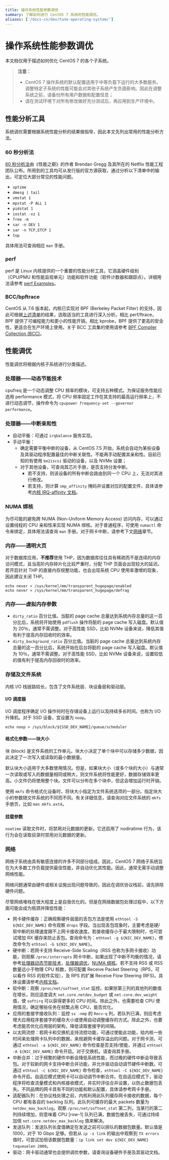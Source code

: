```yaml
---
title: 操作系统性能参数调优
summary: 了解如何进行 CentOS 7 系统的性能调优。
aliases: ['/docs-cn/dev/tune-operating-system/']
---
```


# 操作系统性能参数调优

本文档仅用于描述如何优化 CentOS 7 的各个子系统。

> **注意：**
>
> + CentOS 7 操作系统的默认配置适用于中等负载下运行的大多数服务。调整特定子系统的性能可能会对其他子系统产生负面影响。因此在调整系统之前，请备份所有用户数据和配置信息；
> + 请在测试环境下对所有修改做好充分测试后，再应用到生产环境中。

## 性能分析工具

系统调优需要根据系统性能分析的结果做指导，因此本文先列出常用的性能分析方法。

### 60 秒分析法

[60 秒分析法](http://www.brendangregg.com/Articles/Netflix_Linux_Perf_Analysis_60s.pdf)由《性能之巅》的作者 Brendan Gregg 及其所在的 Netflix 性能工程团队公布。所用到的工具均可从发行版的官方源获取，通过分析以下清单中的输出，可定位大部分常见的性能问题。

+ `uptime`
+ `dmesg | tail`
+ `vmstat 1`
+ `mpstat -P ALL 1`
+ `pidstat 1`
+ `iostat -xz 1`
+ `free -m`
+ `sar -n DEV 1`
+ `sar -n TCP,ETCP 1`
+ `top`

具体用法可查询相应 `man` 手册。

### perf

perf 是 Linux 内核提供的一个重要的性能分析工具，它涵盖硬件级别（CPU/PMU 和性能监视单元）功能和软件功能（软件计数器和跟踪点）。详细用法请参考 [perf Examples](http://www.brendangregg.com/perf.html#Background)。

### BCC/bpftrace

CentOS 从 7.6 版本起，内核已实现对 BPF (Berkeley Packet Filter) 的支持，因此可根据[上述清单](#60-秒分析法)的结果，选取适当的工具进行深入分析。相比 perf/ftrace，BPF 提供了可编程能力和更小的性能开销。相比 kprobe，BPF 提供了更高的安全性，更适合在生产环境上使用。关于 BCC 工具集的使用请参考 [BPF Compiler Collection (BCC)](https://github.com/iovisor/bcc/blob/master/README.md)。

## 性能调优

性能调优将根据内核子系统进行分类描述。

### 处理器——动态节能技术

cpufreq 是一个动态调整 CPU 频率的模块，可支持五种模式。为保证服务性能应选用 performance 模式，将 CPU 频率固定工作在其支持的最高运行频率上，不进行动态调节，操作命令为 `cpupower frequency-set --governor performance`。

### 处理器——中断亲和性

- 自动平衡：可通过 `irqbalance` 服务实现。
- 手动平衡：
    - 确定需要平衡中断的设备，从 CentOS 7.5 开始，系统会自动为某些设备及其驱动程序配置最佳的中断关联性。不能再手动配置其亲和性。目前已知的有使用 `be2iscsi` 驱动的设备，以及 NVMe 设置；
    - 对于其他设备，可查询其芯片手册，是否支持分发中断。
        - 若不支持，则该设备的所有中断会路由到同一个 CPU 上，无法对其进行修改。
        - 若支持，则计算 `smp_affinity` 掩码并设置对应的配置文件，具体请参考[内核 IRQ-affinity 文档](https://www.kernel.org/doc/Documentation/IRQ-affinity.txt)。

### NUMA 绑核

为尽可能的避免跨 NUMA (Non-Uniform Memory Access) 访问内存，可以通过设置线程的 CPU 亲和性来实现 NUMA 绑核。对于普通程序，可使用 `numactl` 命令来绑定，具体用法请查询 `man` 手册。对于网卡中断，请参考下文[网络](#网络)章节。

### 内存——透明大页

对于数据库应用，**不推荐**使用 THP，因为数据库往往具有稀疏而不是连续的内存访问模式，且当高阶内存碎片化比较严重时，分配 THP 页面会出现较大的延迟。若开启针对 THP 的直接内存规整功能，也会出现系统 CPU 使用率激增的现象，因此建议关闭 THP。

```shell
echo never > /sys/kernel/mm/transparent_hugepage/enabled
echo never > /sys/kernel/mm/transparent_hugepage/defrag
```

### 内存——虚拟内存参数

- `dirty_ratio` 百分比值。当脏的 page cache 总量达到系统内存总量的这一百分比后，系统将开始使用 `pdflush` 操作将脏的 page cache 写入磁盘。默认值为 20％，通常不需调整。对于高性能 SSD，比如 NVMe 设备来说，降低其值有利于提高内存回收时的效率。
- `dirty_background_ratio` 百分比值。当脏的 page cache 总量达到系统内存总量的这一百分比后，系统开始在后台将脏的 page cache 写入磁盘。默认值为 10％，通常不需调整。对于高性能 SSD，比如 NVMe 设备来说，设置较低的值有利于提高内存回收时的效率。

### 存储及文件系统

内核 I/O 栈链路较长，包含了文件系统层、块设备层和驱动层。

#### I/O 调度器

I/O 调度程序确定 I/O 操作何时在存储设备上运行以及持续多长时间。也称为 I/O 升降机。对于 SSD 设备，宜设置为 `noop`。

```shell
echo noop > /sys/block/${SSD_DEV_NAME}/queue/scheduler
```

#### 格式化参数——块大小

块 (block) 是文件系统的工作单元。块大小决定了单个块中可以存储多少数据，因此决定了一次写入或读取的最小数据量。

默认块大小适用于大多数使用情况。但是，如果块大小（或多个块的大小）与通常一次读取或写入的数据量相同或稍大，则文件系统将性能更好，数据存储效率更高。小文件仍将使用整个块。文件可以分布在多个块中，但这会增加运行时开销。

使用 `mkfs` 命令格式化设备时，将块大小指定为文件系统选项的一部分。指定块大小的参数随文件系统的不同而不同。有关详细信息，请查询对应文件系统的 `mkfs` 手册页，比如 `man mkfs.ext4`。

#### 挂载参数

`noatime` 读取文件时，将禁用对元数据的更新。它还启用了 nodiratime 行为，该行为会在读取目录时禁用对元数据的更新。

### 网络

网络子系统由具有敏感连接的许多不同部分组成。因此，CentOS 7 网络子系统旨在为大多数工作负载提供最佳性能，并自动优化其性能。因此，通常无需手动调整网络性能。

网络问题通常由硬件或相关设施出现问题导致的，因此在调优协议栈前，请先排除硬件问题。

尽管网络堆栈在很大程度上是自我优化的。但是在网络数据包处理过程中，以下方面可能会成为瓶颈并降低性能：

- 网卡硬件缓存：正确观察硬件层面的丢包方法是使用 `ethtool -S ${NIC_DEV_NAME}` 命令观察 `drops` 字段。当出现丢包现象时，主要考虑是硬/软中断的处理速度跟不上网卡接收速度。若接收缓存小于最大限制时，也可尝试增加 RX 缓存来防止丢包。查询命令为：`ethtool -g ${NIC_DEV_NAME}`，修改命令为 `ethtool -G ${NIC_DEV_NAME}`。
- 硬中断：若网卡支持 Receive-Side Scaling（RSS 也称为多网卡接收）功能，则观察 `/proc/interrupts` 网卡中断，如果出现了中断不均衡的情况，请参考[处理器动态节能技术](#处理器动态节能技术)，[处理器调优](#处理器中断亲和性)，[NUMA 绑核](#numa-绑核)。若不支持 RSS 或 RSS 数量远小于物理 CPU 核数，则可配置 Receive Packet Steering（RPS，可以看作 RSS 的软件实现），及 RPS 的扩展 Receive Flow Steering (RFS)。具体设置请参考[内核文档](https://www.kernel.org/doc/Documentation/networking/scaling.txt)。
- 软中断：观察 `/proc/net/softnet_stat` 监控。如果除第三列的其他列的数值在增长，则应适度调大 `net.core.netdev_budget` 或 `net.core.dev_weight` 值，使 `softirq` 可以获得更多的 CPU 时间。除此之外，也需要检查 CPU 使用情况，确定哪些任务在频繁占用 CPU，能否优化。
- 应用的套接字接收队列：监控 `ss -nmp` 的 `Recv-q` 列，若队列已满，则应考虑增大应用程序套接字的缓存大小或使用自动调整缓存的方式。除此之外，也要考虑能否优化应用层的架构，降低读取套接字的间隔。
- 以太网流控：若网卡和交换机支持流控功能，可通过使能此功能，给内核一些时间来处理网卡队列中的数据，来规避网卡缓存溢出的问题。对于网卡测，可通过 `ethtool -a ${NIC_DEV_NAME}` 命令检查是否支持/使能，并通过 `ethtool -A ${NIC_DEV_NAME}` 命令开启。对于交换机，请查询其手册。
- 中断合并：过于频繁的硬件中断会降低系统性能，而过晚的硬件中断会导致丢包。对于较新的网卡支持中断合并功能，并允许驱动自动调节硬件中断数。可通过 `ethtool -c ${NIC_DEV_NAME}` 命令检查，`ethtool -C ${NIC_DEV_NAME}` 命令开启。自适应模式使网卡可以自动调节中断合并。在自适应模式下，驱动程序将检查流量模式和内核接收模式，并实时评估合并设置，以防止数据包丢失。不同品牌的网卡具有不同的功能和默认配置，具体请参考网卡手册。
- 适配器队列：在协议栈处理之前，内核利用此队列缓存网卡接收的数据，每个 CPU 都有各自的 backlog 队列。此队列可缓存的最大 packets 数量为 `netdev_max_backlog`。观察 `/proc/net/softnet_stat` 第二列，当某行的第二列持续增加，则意味着 CPU [row-1] 队列已满，数据包被丢失，可通过持续加倍 `net.core.netdev_max_backlog` 值来解决。
- 发送队列：发送队列长度值确定在发送之前可以排队的数据包数量。默认值是 1000，对于 10 Gbps 足够。但若从 `ip -s link` 的输出中观察到 `TX errors` 值时，可尝试加倍该数据包数量：`ip link set dev ${NIC_DEV_NAME} txqueuelen 2000`。
- 驱动：网卡驱动通常也会提供调优参数，请查询设备硬件手册及其驱动文档。
